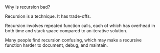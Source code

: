 Why is recursion bad?

Recursion is a technique. It has trade-offs.

Recursion involves repeated function calls, each of which has overhead in both time and stack space compared to an iterative solution.


Many people find recursion confusing, which may make a recursive function harder to document, debug, and maintain.

